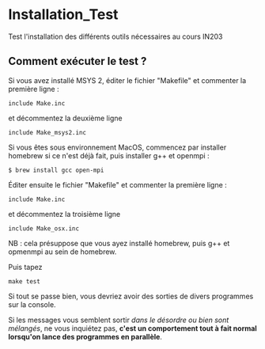 # Installation_Test

Test l'installation des différents outils nécessaires au cours IN203

## Comment exécuter le test ?

Si vous avez installé MSYS 2, éditer le fichier "Makefile" et commenter la première ligne :

    include Make.inc

et décommentez la deuxième ligne

    include Make_msys2.inc

Si vous êtes sous environnement MacOS, commencez par installer homebrew si ce n'est déjà fait, puis installer g++ et openmpi :

    $ brew install gcc open-mpi

Éditer ensuite le fichier "Makefile" et commenter la première ligne :

    include Make.inc

et décommentez la troisième ligne

    include Make_osx.inc

NB : cela présuppose que vous ayez installé homebrew, puis g++ et opmenmpi au sein de homebrew.

Puis tapez

    make test

Si tout se passe bien, vous devriez avoir des sorties de divers programmes sur la console.

Si les messages vous semblent sortir *dans le désordre ou bien sont mélangés*, ne vous inquiétez pas,
**c'est un comportement tout à fait normal lorsqu'on lance des programmes en parallèle**. 

